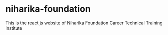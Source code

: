 # niharika-foundation
This is the react js website of Niharika Foundation Career Technical Training Institute
